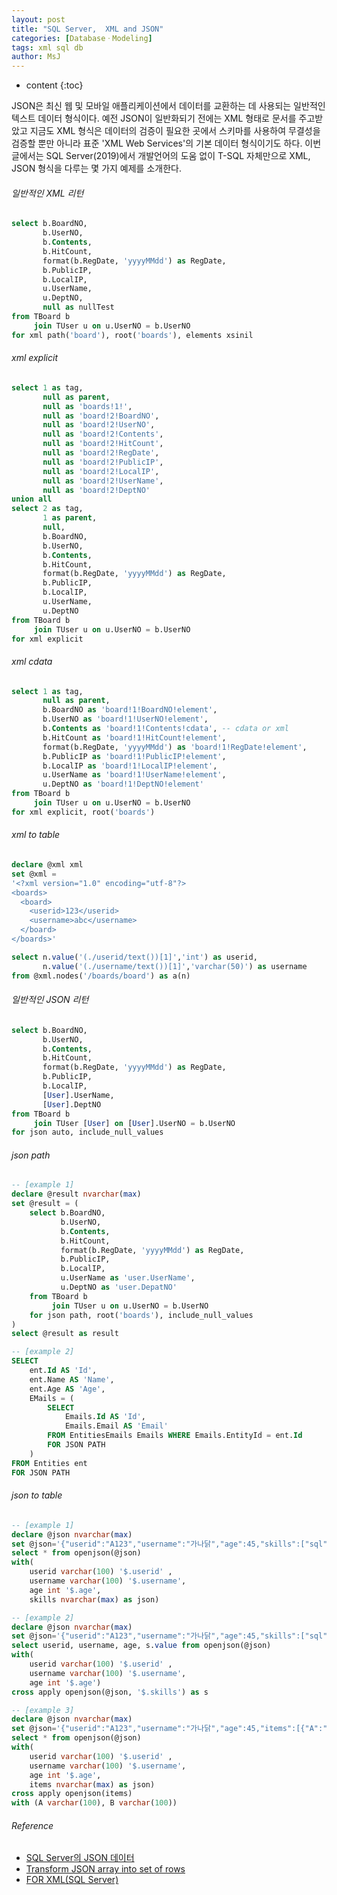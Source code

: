 ```yaml
---
layout: post
title: "SQL Server,  XML and JSON"
categories: [DatabaseㆍModeling]
tags: xml sql db
author: MsJ
---
```


* content
{:toc}

JSON은 최신 웹 및 모바일 애플리케이션에서 데이터를 교환하는 데 사용되는 일반적인 텍스트 데이터 형식이다. 예전 JSON이 일반화되기 전에는 XML 형태로 문서를 주고받았고 지금도 XML 형식은 데이터의 검증이 필요한 곳에서 스키마를 사용하여 무결성을 검증할 뿐만 아니라 표준 'XML Web Services'의 기본 데이터 형식이기도 하다. 이번 글에서는 SQL Server(2019)에서 개발언어의 도움 없이 T-SQL 자체만으로 XML, JSON 형식을 다루는 몇 가지 예제를 소개한다.

###### 일반적인 XML 리턴

```sql
select b.BoardNO, 
       b.UserNO, 
       b.Contents, 
       b.HitCount, 
       format(b.RegDate, 'yyyyMMdd') as RegDate, 
       b.PublicIP, 
       b.LocalIP,
       u.UserName,
       u.DeptNO,
	   null as nullTest
from TBoard b
     join TUser u on u.UserNO = b.UserNO
for xml path('board'), root('boards'), elements xsinil
```





###### xml explicit

```sql
select 1 as tag,
	   null as parent,
	   null as 'boards!1!',
	   null as 'board!2!BoardNO',
	   null as 'board!2!UserNO',
	   null as 'board!2!Contents',
	   null as 'board!2!HitCount',
	   null as 'board!2!RegDate',
	   null as 'board!2!PublicIP',
	   null as 'board!2!LocalIP',
	   null as 'board!2!UserName',
	   null as 'board!2!DeptNO'
union all
select 2 as tag,
       1 as parent,
	   null,
	   b.BoardNO, 
       b.UserNO, 
       b.Contents, 
       b.HitCount, 
       format(b.RegDate, 'yyyyMMdd') as RegDate, 
       b.PublicIP, 
       b.LocalIP,
       u.UserName,
       u.DeptNO
from TBoard b
     join TUser u on u.UserNO = b.UserNO
for xml explicit
```

###### xml cdata

```sql
select 1 as tag,
       null as parent,
	   b.BoardNO as 'board!1!BoardNO!element', 
       b.UserNO as 'board!1!UserNO!element', 
       b.Contents as 'board!1!Contents!cdata', -- cdata or xml 
       b.HitCount as 'board!1!HitCount!element', 
       format(b.RegDate, 'yyyyMMdd') as 'board!1!RegDate!element',  
       b.PublicIP as 'board!1!PublicIP!element', 
       b.LocalIP as 'board!1!LocalIP!element',
       u.UserName as 'board!1!UserName!element',
       u.DeptNO as 'board!1!DeptNO!element'
from TBoard b
     join TUser u on u.UserNO = b.UserNO
for xml explicit, root('boards')
```

###### xml to table

```sql
declare @xml xml
set @xml = 
'<?xml version="1.0" encoding="utf-8"?> 
<boards>   
  <board>
    <userid>123</userid>
    <username>abc</username> 
  </board> 
</boards>'

select n.value('(./userid/text())[1]','int') as userid,
       n.value('(./username/text())[1]','varchar(50)') as username
from @xml.nodes('/boards/board') as a(n)
```

###### 일반적인 JSON 리턴

```sql
select b.BoardNO, 
	   b.UserNO, 
	   b.Contents, 
	   b.HitCount, 
	   format(b.RegDate, 'yyyyMMdd') as RegDate, 
	   b.PublicIP, 
	   b.LocalIP,
	   [User].UserName,
	   [User].DeptNO
from TBoard b
	 join TUser [User] on [User].UserNO = b.UserNO
for json auto, include_null_values
```

###### json path

```sql
-- [example 1]
declare @result nvarchar(max)
set @result = (
	select b.BoardNO, 
		   b.UserNO, 
		   b.Contents, 
		   b.HitCount, 
		   format(b.RegDate, 'yyyyMMdd') as RegDate, 
		   b.PublicIP, 
		   b.LocalIP,
		   u.UserName as 'user.UserName',
		   u.DeptNO as 'user.DepatNO'
	from TBoard b
		 join TUser u on u.UserNO = b.UserNO
	for json path, root('boards'), include_null_values
)
select @result as result

-- [example 2]
SELECT
    ent.Id AS 'Id',
    ent.Name AS 'Name',
    ent.Age AS 'Age',
    EMails = (
        SELECT
            Emails.Id AS 'Id',
            Emails.Email AS 'Email'
        FROM EntitiesEmails Emails WHERE Emails.EntityId = ent.Id
        FOR JSON PATH
    )
FROM Entities ent
FOR JSON PATH
```

###### json to table

```sql
-- [example 1]
declare @json nvarchar(max)
set @json='{"userid":"A123","username":"가나닭","age":45,"skills":["sql","c#","mvc"]}';
select * from openjson(@json) 
with(   
    userid varchar(100) '$.userid' ,  
    username varchar(100) '$.username',  
    age int '$.age',
    skills nvarchar(max) as json)

-- [example 2]
declare @json nvarchar(max)
set @json='{"userid":"A123","username":"가나닭","age":45,"skills":["sql","c#","mvc"]}';
select userid, username, age, s.value from openjson(@json) 
with(   
    userid varchar(100) '$.userid' ,  
    username varchar(100) '$.username',  
    age int '$.age')
cross apply openjson(@json, '$.skills') as s

-- [example 3]
declare @json nvarchar(max)
set @json='{"userid":"A123","username":"가나닭","age":45,"items":[{"A":"A", "B":"B"},{"A":"C", "B":"D"}]}';
select * from openjson(@json) 
with(   
	userid varchar(100) '$.userid' ,  
	username varchar(100) '$.username',  
	age int '$.age',
	items nvarchar(max) as json)
cross apply openjson(items)
with (A varchar(100), B varchar(100))
```

###### Reference

* [SQL Server의 JSON 데이터](https://docs.microsoft.com/ko-kr/sql/relational-databases/json/json-data-sql-server?view=sql-server-ver15)
* [Transform JSON array into set of rows](https://riptutorial.com/sql-server/example/17762/transform-json-array-into-set-of-rows)
* [FOR XML(SQL Server)](https://docs.microsoft.com/ko-kr/sql/relational-databases/xml/for-xml-sql-server?view=sql-server-ver15)
